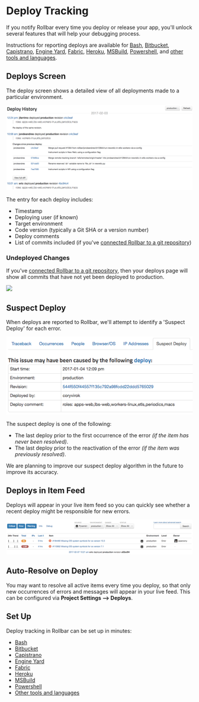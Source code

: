 # Deploy Tracking

If you notify Rollbar every time you deploy or release your app, you'll unlock several features that will help your debugging process.

Instructions for reporting deploys are available for [Bash](/docs/deploys/bash/), [Bitbucket](docs/bitbucket/#bitbucket-pipelines), [Capistrano](/docs/deploys/capistrano), [Engine Yard](/docs/deploys/engineyard/), [Fabric](/docs/deploys/fabric/), [Heroku](/docs/deploys/heroku), [MSBuild](/docs/deploys/msbuild), [Powershell](/docs/deploys/powershell), and [other tools and languages](/docs/api/deploys/#record-create-a-deploy).

## Deploys Screen

The deploy screen shows a detailed view of all deployments made to a particular environment.

![](../images/guides/deploys/deploy-screen.png)

The entry for each deploy includes:

* Timestamp
* Deploying user (if known)
* Target environment
* Code version (typically a Git SHA or a version number)
* Deploy comments
* List of commits included (if you've [connected Rollbar to a git repository](/docs/source-control/))

### Undeployed Changes

If you've [connected Rollbar to a git repository](/docs/source-control/), then your deploys page will show all commits that have not yet been deployed to production.

![](../images/guides/source-control/undeployed_changes.png)

## Suspect Deploy

When deploys are reported to Rollbar, we'll attempt to identify a 'Suspect Deploy' for each error.

![](../images/guides/deploys/suspect-deploy.png)

The suspect deploy is one of the following:

* The last deploy prior to the first occurrence of the error _(if the item has never been resolved)_.
* The last deploy prior to the reactivation of the error _(if the item was previously resolved)_.

We are planning to improve our suspect deploy algorithm in the future to improve its accuracy.

## Deploys in Item Feed

Deploys will appear in your live item feed so you can quickly see whether a recent deploy might be responsible for new errors.

![](../images/guides/deploys/deploy-items.png)

## Auto-Resolve on Deploy

You may want to resolve all active items every time you deploy, so that only new occurrences of errors and messages will appear in your live feed.  This can be configured via **Project Settings --> Deploys**.

## Set Up

Deploy tracking in Rollbar can be set up in minutes:

* [Bash](/docs/deploys/bash/)
* [Bitbucket](docs/bitbucket/#bitbucket-pipelines)
* [Capistrano](/docs/deploys/capistrano)
* [Engine Yard](/docs/deploys/engineyard/)
* [Fabric](/docs/deploys/fabric/)
* [Heroku](/docs/deploys/heroku)
* [MSBuild](/docs/deploys/msbuild)
* [Powershell](/docs/deploys/powershell)
* [Other tools and languages](/docs/api/deploys/#record-create-a-deploy)
